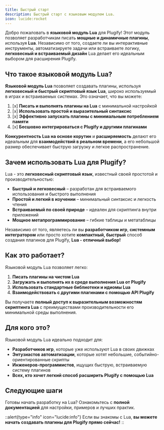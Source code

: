 ```yaml
---
title: Быстрый старт
description: Быстрый старт с языковым модулем Lua.
icon: lucide:rocket
---
```


Добро пожаловать в **языковой модуль Lua** для Plugify! Этот модуль позволяет разработчикам писать **мощные и динамичные плагины**, используя **Lua**. Независимо от того, создаете ли вы интерактивные инструменты, автоматизируете задачи или встраиваете логику, **легковесный и встраиваемый дизайн** Lua делает его идеальным выбором для расширения Plugify.

## Что такое языковой модуль Lua?

**Языковой модуль Lua** позволяет создавать плагины, используя **легковесный и быстрый скриптовый язык Lua**, широко используемый в играх и встраиваемых системах. Это означает, что вы можете:

1. [x] **Писать и выполнять плагины на Lua** с минимальной настройкой
2. [x] **Использовать простой и выразительный синтаксис**
3. [x] **Эффективно запускать плагины с минимальным потреблением памяти**
4. [x] **Бесшовно интегрироваться с Plugify и другими плагинами**

**Конкурентность Lua на основе корутин** и **расширяемость** делают его идеальным для **взаимодействий в реальном времени**, а его небольшой размер обеспечивает быструю загрузку и легкое распространение.

## Зачем использовать Lua для Plugify?

Lua - это **легковесный скриптовый язык**, известный своей простотой и производительностью:

* **Быстрый и легковесный** – разработан для встраиваемого использования и быстрого выполнения
* **Простой и легкий в изучении** – минимальный синтаксис и легкость чтения
* **Встраиваемый по своей природе** – идеален для скриптинга внутри приложений
* **Мощное метапрограммирование** – гибкие таблицы и метатаблицы

Независимо от того, являетесь ли вы **разработчиком игр**, **системным интегратором** или просто хотите **компактный, быстрый** способ создания плагинов для Plugify, **Lua - отличный выбор!**

## Как это работает?

Языковой модуль Lua позволяет легко:

1. **Писать плагины на чистом Lua**
2. **Загружать и выполнять их в среде выполнения Lua от Plugify**
3. **Использовать стандартные библиотеки и идиомы Lua**
4. **Взаимодействовать с другими плагинами с помощью API Plugify**

Вы получаете **полный доступ к выразительным возможностям скриптинга Lua** с преимуществами производительности его минимальной среды выполнения.

## Для кого это?

Языковой модуль Lua идеально подходит для:

* **Разработчиков игр**, которые уже используют Lua в своих движках
* **Энтузиастов автоматизации**, которые хотят небольшие, событийно-ориентированные скрипты
* **Инженеров-программистов**, ищущих быструю, встраиваемую систему плагинов
* **Всех, кто хочет легкий способ расширить Plugify с помощью Lua**

## Следующие шаги

Готовы начать разработку на Lua? Ознакомьтесь с **полной документацией** для настройки, примеров и лучших практик.

::alert{type="info" icon="lucide:info"}
Если вы знакомы с Lua, **вы можете начать создавать плагины для Plugify прямо сейчас!**
::
